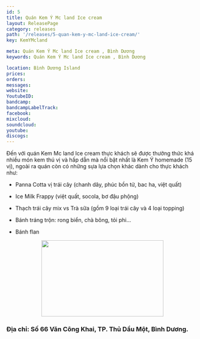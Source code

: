 ```yaml
---
id: 5
title: Quán Kem Ý Mc land Ice cream
layout: ReleasePage
category: releases
path: '/releases/5-quan-kem-y-mc-land-ice-cream/'
key: KemYMcland

meta: Quán Kem Ý Mc land Ice cream , Bình Dương
keywords: Quán Kem Ý Mc land Ice cream , Bình Dương

location: Bình Dương Island
prices: 
orders: 
messages:
website: 
YoutubeID: 
bandcamp: 
bandcampLabelTrack: 
facebook: 
mixcloud: 
soundcloud: 
youtube: 
discogs: 
---
```



Đến với quán Kem Mc land Ice cream thực khách sẽ được thưởng thức khá nhiều món kem thú vị và hấp dẫn mà nổi bật nhất là Kem Ý homemade (15 vị), ngoài ra quán còn có những sựa lựa chọn khác dành cho thực khách như:

- Panna Cotta vị trái cây (chanh dây, phúc bồn tử, bac ha, việt quất)

- Ice Milk Frappy (việt quất, socola, bơ đậu phộng)

- Thạch trái cây mix vs Trà sữa (gồm 9 loại trái cây và 4 loại topping)

- Bánh tráng trộn: rong biển, chà bông, tỏi phi...

- Bánh flan

<div align="center"><img src="http://dulichbinhduong.org.vn/uploads/images/Kem%20%C3%BD.jpg" width="320px" height="200px"></div>

<h3>Địa chỉ: Số 66 Văn Công Khai, TP. Thủ Dầu Một, Bình Dương.</h3>